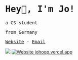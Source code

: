 <h1><samp>Hey👋, I'm Jo!</samp></h2>

<p>
  <samp>
    a CS student
  </samp>
</p>

<p>
  <samp>
    from Germany
  </samp>
</p>

<p>
  <samp>
    <a href="https://jolienhoop.com">Website</a>
    ·
    <a href="mailto:hey@jolienhoop.com">Email</a>
  </samp>
</p>

![](https://komarev.com/ghpvc/?username=JoHoop)
[![Website johoop.vercel.app](https://img.shields.io/website-up-down-green-red/http/shields.io.svg)](https://johoop.vercel.app)
